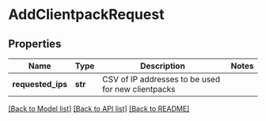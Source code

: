 # AddClientpackRequest

## Properties
Name | Type | Description | Notes
------------ | ------------- | ------------- | -------------
**requested_ips** | **str** | CSV of IP addresses to be used for new clientpacks | 

[[Back to Model list]](../README.md#documentation-for-models) [[Back to API list]](../README.md#documentation-for-api-endpoints) [[Back to README]](../README.md)


